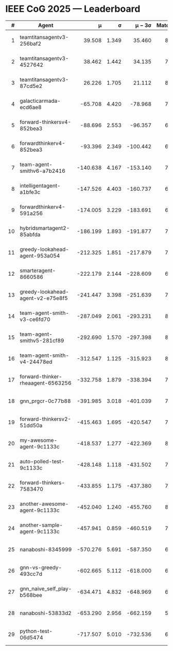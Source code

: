 # IEEE CoG 2025 — Leaderboard

| # | Agent | μ | σ | μ − 3σ | Matches | Updated |
|---:|---|---:|---:|---:|---:|---|
| 1 | teamtitansagentv3-256baf2 | 39.508 | 1.349 | 35.460 | 8120 | 2025-08-20 00:30 |
| 2 | teamtitansagentv3-4527642 | 38.462 | 1.442 | 34.135 | 7594 | 2025-08-20 00:30 |
| 3 | teamtitansagentv3-87cd5e2 | 26.226 | 1.705 | 21.112 | 8366 | 2025-08-20 00:30 |
| 4 | galacticarmada-ecd6ae8 | -65.708 | 4.420 | -78.968 | 7880 | 2025-08-20 00:30 |
| 5 | forward-thinkersv4-852bea3 | -88.696 | 2.553 | -96.357 | 6655 | 2025-08-20 00:30 |
| 6 | forwardthinkerv4-852bea3 | -93.396 | 2.349 | -100.442 | 6251 | 2025-08-20 00:30 |
| 7 | team-agent-smithv6-a7b2416 | -140.638 | 4.167 | -153.140 | 7540 | 2025-08-20 00:30 |
| 8 | intelligentagent-a1bfe3c | -147.526 | 4.403 | -160.737 | 6480 | 2025-08-20 00:30 |
| 9 | forwardthinkerv4-591a256 | -174.005 | 3.229 | -183.691 | 6914 | 2025-08-20 00:30 |
| 10 | hybridsmartagent2-85abfda | -186.199 | 1.893 | -191.877 | 7252 | 2025-08-20 00:30 |
| 11 | greedy-lookahead-agent-953a054 | -212.325 | 1.851 | -217.879 | 7624 | 2025-08-20 00:30 |
| 12 | smarteragent-8660586 | -222.179 | 2.144 | -228.609 | 6640 | 2025-08-20 00:30 |
| 13 | greedy-lookahead-agent-v2-e75e8f5 | -241.447 | 3.398 | -251.639 | 7744 | 2025-08-20 00:30 |
| 14 | team-agent-smith-v3-ce6fd70 | -287.049 | 2.061 | -293.231 | 8442 | 2025-08-20 00:30 |
| 15 | team-agent-smithv5-281cf89 | -292.690 | 1.570 | -297.398 | 8100 | 2025-08-20 00:30 |
| 16 | team-agent-smith-v4-24478ed | -312.547 | 1.125 | -315.923 | 8322 | 2025-08-20 00:30 |
| 17 | forward-thinker-rheaagent-6563256 | -332.758 | 1.879 | -338.394 | 7280 | 2025-08-20 00:30 |
| 18 | gnn_prgcr-0c77b88 | -391.985 | 3.018 | -401.039 | 7230 | 2025-08-20 00:30 |
| 19 | forward-thinkersv2-51dd50a | -415.463 | 1.695 | -420.547 | 7980 | 2025-08-20 00:30 |
| 20 | my-awesome-agent-9c1133c | -418.537 | 1.277 | -422.369 | 8140 | 2025-08-20 00:30 |
| 21 | auto-polled-test-9c1133c | -428.148 | 1.118 | -431.502 | 7400 | 2025-08-20 00:30 |
| 22 | forward-thinkers-7583470 | -433.855 | 1.175 | -437.380 | 7240 | 2025-08-20 00:30 |
| 23 | another-awesome-agent-9c1133c | -452.040 | 1.240 | -455.760 | 8500 | 2025-08-20 00:30 |
| 24 | another-sample-agent-9c1133c | -457.941 | 0.859 | -460.519 | 7640 | 2025-08-20 00:30 |
| 25 | nanaboshi-8345999 | -570.276 | 5.691 | -587.350 | 6660 | 2025-08-20 00:30 |
| 26 | gnn-vs-greedy-493cc7d | -602.665 | 5.112 | -618.000 | 6180 | 2025-08-20 00:30 |
| 27 | gnn_naive_self_play-b568bee | -634.471 | 4.832 | -648.969 | 6600 | 2025-08-20 00:30 |
| 28 | nanaboshi-53833d2 | -653.290 | 2.956 | -662.159 | 5900 | 2025-08-20 00:30 |
| 29 | python-test-06d5474 | -717.507 | 5.010 | -732.536 | 6450 | 2025-08-20 00:30 |

